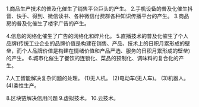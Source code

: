 1.商品生产技术的普及化催生了销售平台巨头的产生。
2.手机设备的普及化催生抖音、快手、得到、微信读书、各种微信付费群各种知识传播平台的产生。
3.商品房的普及化催生了楼宇广告的产生。

4.信息的网络化催生了广告的网络化和碎片化。
5.直播技术的普及化催生了个人品牌(传统工业企业的品牌价值是构建在销售、产品、技术上的日积月累形成的壁垒，而个人品牌价值是构建在情绪价值和产品严选、服务的日积月累形成的壁垒)的产生。
6.城市化催生了餐饮的连锁化、菜品的预制化、调味料的复合化的产生。

7.人工智能解决复杂问题的处理。
  (1)无人机。
  (2)电动车(无人车)。
  (3)机器人。
  (4)柔性生产。
  
8.区块链解决信用问题
9.虚拟技术。
10.云技术。

